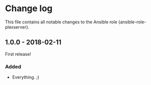 # Change log

This file contains all notable changes to the Ansible role {ansible-role-plexserver}.

## 1.0.0 - 2018-02-11

First release!

### Added
- Everything. ;)
